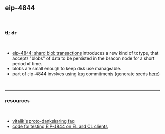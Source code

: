 ## eip-4844

<br>

### tl; dr

<br>

* [eip-4844: shard blob transactions](https://www.eip4844.com/) introduces a new kind of tx type, that accepts "blobs" of data to be persisted in the beacon node for a short period of time.
* blobs are small enough to keep disk use manageable.
* part of eip-4844 involves using kzg commitments (generate seeds [here](https://ceremony.ethereum.org/#/lobby))



<br>

----

### resources

<br>

* [vitalik's proto-danksharing faq](https://notes.ethereum.org/@vbuterin/proto_danksharding_faq#Proto-Danksharding-FAQ)
* [code for testing EIP-4844 on EL and CL clients](https://github.com/Inphi/eip4844-interop)
